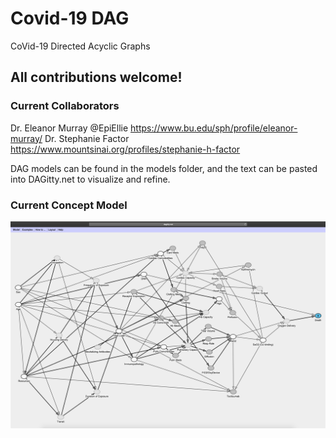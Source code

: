 # Covid-19 DAG
CoVid-19 Directed Acyclic Graphs

## All contributions welcome!

### Current Collaborators
Dr. Eleanor Murray @EpiEllie https://www.bu.edu/sph/profile/eleanor-murray/
Dr. Stephanie Factor https://www.mountsinai.org/profiles/stephanie-h-factor

DAG models can be found in the models folder, and the text can be pasted into DAGitty.net to visualize and refine.

### Current Concept Model

![covid19_SEIR_phys_concept_DAG](https://github.com/erscott/covid19_dag/blob/dev/models/covid19_SEIR_phys_concept_DAG.png)

